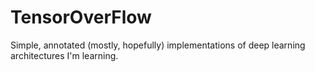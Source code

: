 # TensorOverFlow

Simple, annotated (mostly, hopefully) implementations of deep learning architectures I'm learning.
